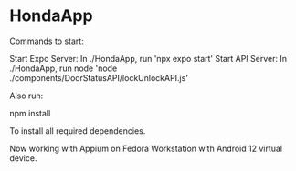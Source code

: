 # HondaApp

Commands to start:

Start Expo Server: In ./HondaApp, run 'npx expo start'
Start API Server: In ./HondaApp, run node 'node ./components/DoorStatusAPI/lockUnlockAPI.js'

Also run:

npm install

To install all required dependencies.

Now working with Appium on Fedora Workstation with Android 12 virtual device.
